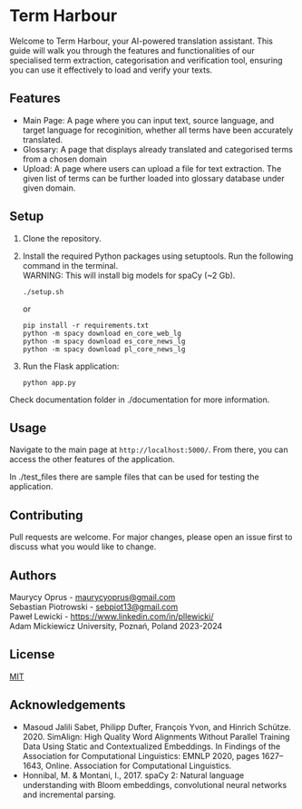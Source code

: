 
# Term Harbour

Welcome to Term Harbour, your AI-powered translation assistant. This guide will walk you through the features and functionalities of our  specialised term extraction, categorisation and verification tool, ensuring you can use it effectively to load and verify your texts.

## Features

- Main Page: A page where you can input text, source language, and target language for recoginition, whether all terms have been accurately translated.
- Glossary: A page that displays already translated and categorised terms from a chosen domain
- Upload: A page where users can upload a file for text extraction. The given list of terms can be further loaded into glossary database under given domain.

## Setup

1. Clone the repository.
2. Install the required Python packages using setuptools. Run the following command in the terminal.\
WARNING: This will install big models for spaCy (~2 Gb).

   ```
   ./setup.sh
    ```
    or
    ```
    pip install -r requirements.txt
   python -m spacy download en_core_web_lg
   python -m spacy download es_core_news_lg
   python -m spacy download pl_core_news_lg
   ```

3. Run the Flask application:
    ```
    python app.py
    ```

Check documentation folder in ./documentation for more information.
## Usage

Navigate to the main page at `http://localhost:5000/`. From there, you can access the other features of the application.

In ./test_files there are sample files that can be used for testing the application.

## Contributing

Pull requests are welcome. For major changes, please open an issue first to discuss what you would like to change.

## Authors
Maurycy Oprus - maurycyoprus@gmail.com \
Sebastian Piotrowski - sebpiot13@gmail.com \
Paweł Lewicki - https://www.linkedin.com/in/pllewicki/ \
Adam Mickiewicz University, Poznań, Poland 2023-2024

## License

[MIT](https://choosealicense.com/licenses/mit/)

## Acknowledgements

- Masoud Jalili Sabet, Philipp Dufter, François Yvon, and Hinrich Schütze. 2020. SimAlign: High Quality Word Alignments Without Parallel Training Data Using Static and Contextualized Embeddings. In Findings of the Association for Computational Linguistics: EMNLP 2020, pages 1627–1643, Online. Association for Computational Linguistics.
- Honnibal, M. & Montani, I., 2017. spaCy 2: Natural language understanding with Bloom embeddings, convolutional neural networks and incremental parsing.
